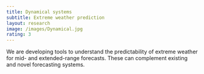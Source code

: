 ```yaml
---
title: Dynamical systems
subtitle: Extreme weather prediction
layout: research
image: /images/Dynamical.jpg
rating: 3
---
```


We are developing tools to understand the predictability of extreme weather
for mid- and extended-range forecasts. These can complement existing and
novel forecasting systems.
